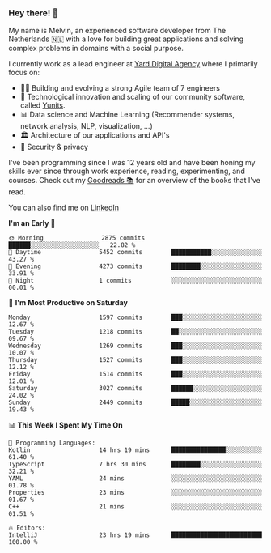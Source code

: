 ### Hey there! 👋

My name is Melvin, an experienced software developer from The Netherlands 🇳🇱 with a love for building great applications and solving complex problems in domains with a social purpose. 

I currently work as a lead engineer at [Yard Digital Agency](https://github.com/yardinternet) where I primarily focus on:

* 👏🏼 Building and evolving a strong Agile team of 7 engineers
* 🚀 Technological innovation and scaling of our community software, called [Yunits](https://www.yunits.com/).
* 📊 Data science and Machine Learning (Recommender systems, network analysis, NLP, visualization, ...)
* 🏛 Architecture of our applications and API's
* 🔐 Security & privacy

I've been programming since I was 12 years old and have been honing my skills ever since through work experience, reading, experimenting, and courses.
Check out my [Goodreads 📚](https://goodreads.com/melvinkoopmans) for an overview of the books that I've read. 

You can also find me on [LinkedIn](https://www.linkedin.com/in/melvinkoopmans)

<!--START_SECTION:waka-->
**I'm an Early 🐤** 

```text
🌞 Morning                2875 commits        ██████░░░░░░░░░░░░░░░░░░░   22.82 % 
🌆 Daytime                5452 commits        ███████████░░░░░░░░░░░░░░   43.27 % 
🌃 Evening                4273 commits        ████████░░░░░░░░░░░░░░░░░   33.91 % 
🌙 Night                  1 commits           ░░░░░░░░░░░░░░░░░░░░░░░░░   00.01 % 
```
📅 **I'm Most Productive on Saturday** 

```text
Monday                   1597 commits        ███░░░░░░░░░░░░░░░░░░░░░░   12.67 % 
Tuesday                  1218 commits        ██░░░░░░░░░░░░░░░░░░░░░░░   09.67 % 
Wednesday                1269 commits        ███░░░░░░░░░░░░░░░░░░░░░░   10.07 % 
Thursday                 1527 commits        ███░░░░░░░░░░░░░░░░░░░░░░   12.12 % 
Friday                   1514 commits        ███░░░░░░░░░░░░░░░░░░░░░░   12.01 % 
Saturday                 3027 commits        ██████░░░░░░░░░░░░░░░░░░░   24.02 % 
Sunday                   2449 commits        █████░░░░░░░░░░░░░░░░░░░░   19.43 % 
```


📊 **This Week I Spent My Time On** 

```text
💬 Programming Languages: 
Kotlin                   14 hrs 19 mins      ███████████████░░░░░░░░░░   61.40 % 
TypeScript               7 hrs 30 mins       ████████░░░░░░░░░░░░░░░░░   32.21 % 
YAML                     24 mins             ░░░░░░░░░░░░░░░░░░░░░░░░░   01.78 % 
Properties               23 mins             ░░░░░░░░░░░░░░░░░░░░░░░░░   01.67 % 
C++                      21 mins             ░░░░░░░░░░░░░░░░░░░░░░░░░   01.51 % 

🔥 Editors: 
IntelliJ                 23 hrs 19 mins      █████████████████████████   100.00 % 
```


<!--END_SECTION:waka-->
